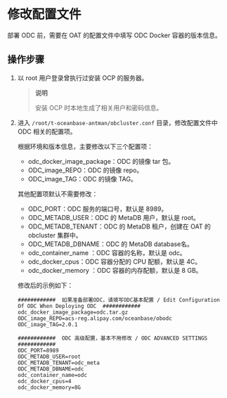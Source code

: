 # 修改配置文件

部署 ODC 前，需要在 OAT 的配置文件中填写 ODC Docker 容器的版本信息。

## 操作步骤

1. 以 root 用户登录曾执行过安装 OCP 的服务器。

   > **说明**
   >
   > 安装 OCP 时本地生成了相关用户和密码信息。

2. 进入 `/root/t-oceanbase-antman/obcluster.conf` 目录，修改配置文件中 ODC 相关的配置项。

   根据环境和版本信息，主要修改以下三个配置项：

   <ul>
   <li>odc_docker_image_package：ODC 的镜像 tar 包。</li>
   <li>ODC_image_REPO：ODC 的镜像 repo。</li>
   <li> ODC_image_TAG：ODC 的镜像 TAG。</li>
   </ul>

   其他配置项默认不需要修改：

   <ul>
   <li>ODC_PORT：ODC 服务的端口号，默认是 8989。</li>
   <li>ODC_METADB_USER：ODC 的 MetaDB 用户，默认是 root。</li>
   <li>ODC_METADB_TENANT：ODC 的 MetaDB 租户，创建在 OAT 的 obcluster 集群中。</li>
   <li>ODC_METADB_DBNAME：ODC 的 MetaDB database名。</li>
   <li>odc_container_name ：ODC 容器的名称，默认是 odc。</li>
   <li>odc_docker_cpus：ODC 容器分配的 CPU 配额，默认是 4C。</li>
   <li>odc_docker_memory ：ODC 容器的内存配额，默认是 8 GB。</li>
   </ul>

   修改后的示例如下：

   ```shell
   ############  如果准备部署ODC，请填写ODC基本配置 / Edit Configuration Of ODC When Deploying ODC  ############
   odc_docker_image_package=odc.tar.gz
   ODC_image_REPO=acs-reg.alipay.com/oceanbase/obodc
   ODC_image_TAG=2.0.1

   ############  ODC 高级配置，基本不用修改 / ODC ADVANCED SETTINGS  ############
   ODC_PORT=8989
   ODC_METADB_USER=root
   ODC_METADB_TENANT=odc_meta
   ODC_METADB_DBNAME=odc
   odc_container_name=odc
   odc_docker_cpus=4
   odc_docker_memory=8G
   ```
